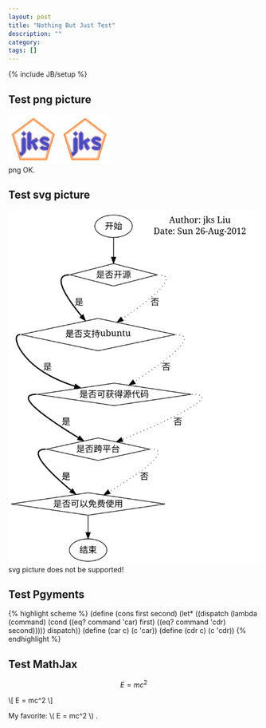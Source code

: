 ```yaml
---
layout: post
title: "Nothing But Just Test"
description: ""
category: 
tags: []
---
```

{% include JB/setup %}

## Test png picture
![test png](/pictures/test.png)
![test png](/pictures/test.png?raw=true)   
png OK.

## Test svg picture
![test svg](/pictures/test.svg?raw=true)   
svg picture does not be supported!

## Test Pgyments
{% highlight scheme %}
(define (cons first second)
  (let* ((dispatch
          (lambda (command)
            (cond ((eq? command 'car) first)
                  ((eq? command 'cdr) second)))))
    dispatch))
(define (car c)
  (c 'car))
(define (cdr c)
  (c 'cdr))
{% endhighlight %}
                   
## Test MathJax
$$E = mc^2$$

\\\[ E = mc^2 \\\]

My favorite: \\\( E = mc^2 \\\) .


